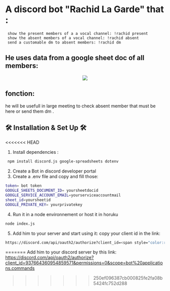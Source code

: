 
# A discord bot "Rachid La Garde" that :

     show the present members of a a vocal channel: !rachid present
     show the absent members of a vocal channel: !rachid absent
     send a customable dm to absent members: !rachid dm 

## He uses data from a google sheet doc of all members:

  <div align="center">
  <img src="https://i.ibb.co/jr0ttcF/chrome-sbt-T1gejc-C.png" />
</div>


## fonction:
 
 he will be usefull in large meeting to check absent member that must be here or send them dm .
 
 ## 🛠 Installation & Set Up 🛠
 
<<<<<<< HEAD
1. Install dependencies :
  ```sh
   npm install discord.js google-spreadsheets dotenv
   ```  
2. Create a Bot in discord developer portal
3. Create a .env file and copy and fill those:
```sh
token= bot token
GOOGLE_SHEETS_DOCUMENT_ID= yoursheetdocid
GOOGLE_SERVICE_ACCOUNT_EMAIL=yourserviceaccountmail
sheet_id=yoursheetid
GOOGLE_PRIVATE_KEY= yourprivatekey
```
4. Run it in a node environnement or host it in horuku
```sh
node index.js
```
5. Add him to your server and start using it:
copy your client id in the link:
```sh
https://discord.com/api/oauth2/authorize?client_id=<span style="color:red">here</span>&permissions=0&scope=bot%20applications.commands
```
=======
Add him to your discord server by this link:<br />
https://discord.com/api/oauth2/authorize?client_id=937664360954859571&permissions=0&scope=bot%20applications.commands
>>>>>>> 250ef096387cb000825fe2fa08b5424fc752d288
